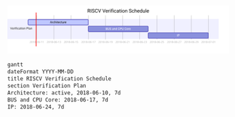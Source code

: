 
![Verication Plan](gantt_vp.svg)

```
gantt
dateFormat YYYY-MM-DD
title RISCV Verification Schedule
section Verification Plan
Architecture: active, 2018-06-10, 7d
BUS and CPU Core: 2018-06-17, 7d
IP: 2018-06-24, 7d
```

